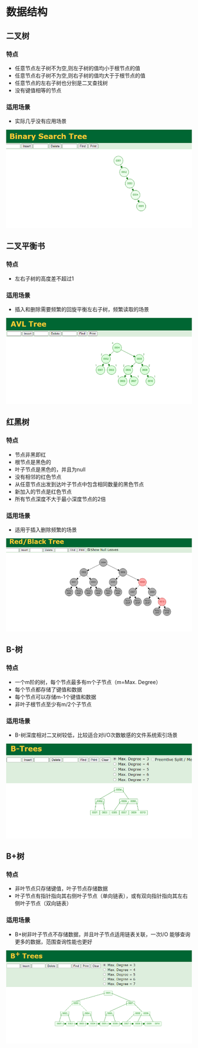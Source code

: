 # 数据结构

## 二叉树

### 特点

- 任意节点左子树不为空,则左子树的值均小于根节点的值
- 任意节点右子树不为空,则右子树的值均大于于根节点的值
- 任意节点的左右子树也分别是二叉查找树
- 没有键值相等的节点

### 适用场景

- 实际几乎没有应用场景

![alt text](../assets/img/pasted-img-1.png)

## 二叉平衡书

### 特点

- 左右子树的高度差不超过1

### 适用场景

- 插入和删除需要频繁的回旋平衡左右子树，频繁读取的场景

![alt text](../assets/img/pasted-img-2.png)

## 红黑树

### 特点

- 节点非黑即红
- 根节点是黑色的
- 叶子节点是黑色的，并且为null
- 没有相邻的红色节点
- 从任意节点出发到达叶子节点中包含相同数量的黑色节点
- 新加入的节点是红色节点
- 所有节点深度不大于最小深度节点的2倍

### 适用场景

- 适用于插入删除频繁的场景

![alt text](../assets/img/pasted-img-3.png)

## B-树

### 特点

- 一个m阶的树，每个节点最多有m个子节点（m=Max. Degree）
- 每个节点都存储了键值和数据
- 每个节点可以存储m-1个键值和数据
- 非叶子根节点至少有m/2个子节点

### 适用场景

- B-树深度相对二叉树较低，比较适合对I/O次数敏感的文件系统索引场景

![alt text](../assets/img/pasted-img-4.png)

## B+树

### 特点

- 非叶节点只存储键值，叶子节点存储数据
- 叶子节点有指针指向其右侧叶子节点（单向链表），或有双向指针指向其左右侧叶子节点（双向链表）

### 适用场景

- B+树非叶子节点不存储数据，并且叶子节点适用链表关联，一次I/O 能够查询更多的数据，范围查询性能也更好

![alt text](../assets/img/pasted-img-5.png)
